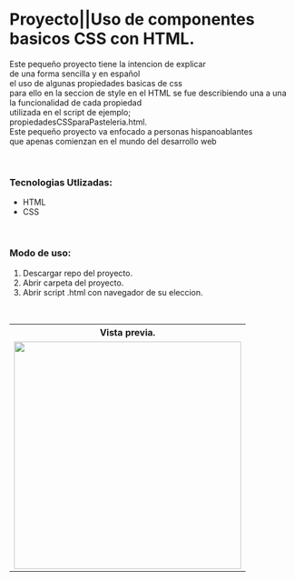 # Proyecto||Uso de componentes basicos CSS con HTML.

<p>Este pequeño proyecto tiene la intencion de explicar<br>de una forma sencilla y en español<br> el uso de algunas propiedades basicas de css<br>para ello en la seccion de style en el HTML se fue describiendo una a una<br>la funcionalidad de cada propiedad<br> utilizada en el script de ejemplo;<br> propiedadesCSSparaPasteleria.html.<br>Este pequeño proyecto va enfocado a personas hispanoablantes<br>que apenas comienzan en el mundo del desarrollo web</p><br>

<h3>Tecnologias Utlizadas:</h3>
<ul>
	<li>HTML</li>
	<li>CSS</li>
</ul><br>

<h3>Modo de uso:</h3>
<ol>
	<li>Descargar repo del proyecto.</li>
	<li>Abrir carpeta del proyecto.</li>
	<li>Abrir script .html con navegador de su eleccion.</li>
</ol><br>

<table>
	<tr>
		<th>Vista previa.</th>
	</tr>
	<tr>
		<td>
			<img src="" alt="" width="400">
		</td>
	</tr>
</table>